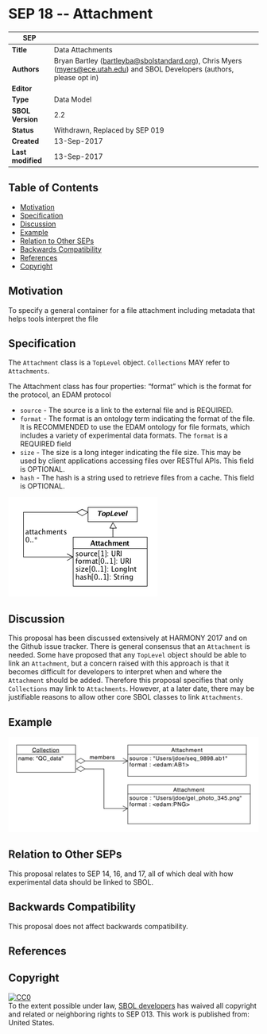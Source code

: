 SEP 18 -- Attachment
===================================

SEP                     | <leave empty>
----------------------|--------------
**Title**                | Data Attachments
**Authors**           | Bryan Bartley (bartleyba@sbolstandard.org), Chris Myers (myers@ece.utah.edu) and SBOL Developers (authors, please opt in)
**Editor**            | <leave empty>
**Type**              | Data Model
**SBOL Version**      | 2.2
**Status**            | Withdrawn, Replaced by SEP 019
**Created**           | 13-Sep-2017
**Last modified**     | 13-Sep-2017

Table of Contents  
---------------------

* [Motivation](#motivation)
* [Specification](#specification)
* [Discussion](#discussion)
* [Example](#example)
* [Relation to Other SEPs](#relation)
* [Backwards Compatibility](#compatibility)
* [References](#references)
* [Copyright](#copyright)

Motivation <a name="motivation"></a>
----------
To specify a general container for a file attachment including metadata that helps tools interpret the file

Specification <a name="specification"></a>
-------------

The `Attachment` class is a `TopLevel` object. `Collections` MAY refer to `Attachments`.  

The Attachment class has four properties:
“format” which is the format for the protocol, an EDAM protocol
* `source` - The source is a link to the external file and is REQUIRED.
* `format` - The format is an ontology term indicating the format of the file. It is RECOMMENDED to use the EDAM ontology for file formats, which includes a variety of experimental data formats. The `format` is a REQUIRED field
* `size` - The size is a long integer indicating the file size. This may be used by client applications accessing files over RESTful APIs. This field is OPTIONAL.
* `hash` - The hash is a string used to retrieve files from a cache. This field is OPTIONAL.

![attachment](images/sep_019_attachment.png "attachment")

Discussion <a name="discussion"></a>
----------
This proposal has been discussed extensively at HARMONY 2017 and on the Github issue tracker. There is general consensus that an `Attachment` is needed.  Some have proposed that any `TopLevel` object should be able to link an `Attachment`, but a concern raised with this approach is that it becomes difficult for developers to interpret when and where the `Attachment` should be added. Therefore this proposal specifies that only `Collections` may link to `Attachments`.  However, at a later date, there may be justifiable reasons to allow other core SBOL classes to link `Attachments`.

Example <a name="example"></a>
-------
![example](images/sep_018_fig2.png "example")

Relation to Other SEPs <a name="relation"></a>
----------------------
This proposal relates to SEP 14, 16, and 17, all of which deal with how experimental data should be linked to SBOL.

Backwards Compatibility <a name="compatability"></a>
-----------------------
This proposal does not affect backwards compatibility.

References <a name="references"></a>
----------

Copyright <a name="copyright"></a>
---------

<p xmlns:dct="http://purl.org/dc/terms/" xmlns:vcard="http://www.w3.org/2001/vcard-rdf/3.0#">
  <a rel="license"
     href="http://creativecommons.org/publicdomain/zero/1.0/">
    <img src="http://i.creativecommons.org/p/zero/1.0/88x31.png" style="border-style: none;" alt="CC0" />
  </a>
  <br />
  To the extent possible under law,
  <a rel="dct:publisher"
     href="sbolstandard.org">
    <span property="dct:title">SBOL developers</span></a>
  has waived all copyright and related or neighboring rights to
  <span property="dct:title">SEP 013</span>.
This work is published from:
<span property="vcard:Country" datatype="dct:ISO3166"
      content="US" about="sbolstandard.org">
  United States</span>.
</p>